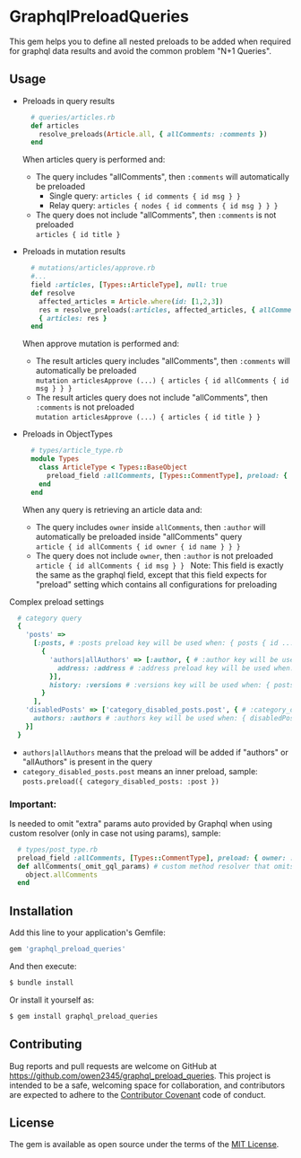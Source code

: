 # GraphqlPreloadQueries
This gem helps you to define all nested preloads to be added when required for graphql data results and avoid the common problem "N+1 Queries". 

## Usage
  * Preloads in query results
    ```ruby
      # queries/articles.rb
      def articles
        resolve_preloads(Article.all, { allComments: :comments })
      end
    ```
    When articles query is performed and:
    * The query includes "allComments", then ```:comments``` will automatically be preloaded    
      - Single query: ```articles { id comments { id msg } } ```      
      - Relay query: ```articles { nodes { id comments { id msg } } } ```  
    * The query does not include "allComments", then ```:comments``` is not preloaded    
      ```articles { id title } ```  
    
  * Preloads in mutation results
    ```ruby
      # mutations/articles/approve.rb
      #...
      field :articles, [Types::ArticleType], null: true  
      def resolve
        affected_articles = Article.where(id: [1,2,3])
        res = resolve_preloads(:articles, affected_articles, { allComments: :comments })
        { articles: res }
      end
    ```
    When approve mutation is performed and:
    * The result articles query includes "allComments", then ```:comments``` will automatically be preloaded    
      ```mutation articlesApprove (...) { articles { id allComments { id msg } } }```
    * The result articles query does not include "allComments", then ```:comments``` is not preloaded   
      ```mutation articlesApprove (...) { articles { id title } }```
    
  * Preloads in ObjectTypes
    ```ruby
      # types/article_type.rb
      module Types
        class ArticleType < Types::BaseObject
          preload_field :allComments, [Types::CommentType], preload: { owner: :author }, null: false
        end
      end
    ```
    When any query is retrieving an article data and:
    * The query includes ```owner``` inside ```allComments```, then ```:author``` will automatically be preloaded inside "allComments" query    
      ```article { id allComments { id owner { id name } } } ```
    * The query does not include ```owner```, then ```:author``` is not preloaded   
      ```article { id allComments { id msg } } ```
    Note: This field is exactly the same as the graphql field, except that this field expects for "preload" setting which contains all configurations for preloading
    
  Complex preload settings    
  ```ruby
    # category query
    {
      'posts' =>
        [:posts, # :posts preload key will be used when: { posts { id ... } }
          {
            'authors|allAuthors' => [:author, { # :author key will be used when: { posts { allAuthors { id ... } } } 
              address: :address # :address preload key will be used when: { posts { allAuthors { address { id ... } } } }
            }],
            history: :versions # :versions key will be used when: { posts { history { ... } } }
          }
        ],
      'disabledPosts' => ['category_disabled_posts.post', { # :category_disabled_posts.post key will be used when: { disabledPosts { ... } }
        authors: :authors # :authors key will be used when: { disabledPosts { authors { ... } } }
      }]
    }
  ```
  * ```authors|allAuthors``` means that the preload will be added if "authors" or "allAuthors" is present in the query
  * ```category_disabled_posts.post``` means an inner preload, sample: ```posts.preload({ category_disabled_posts: :post })```
    
### Important: 
  Is needed to omit "extra" params auto provided by Graphql when using custom resolver (only in case not using params), sample:
  ```ruby
    # types/post_type.rb
    preload_field :allComments, [Types::CommentType], preload: { owner: :author }, null: false
    def allComments(_omit_gql_params) # custom method resolver that omits non used params
      object.allComments
    end
  ```
    

## Installation
Add this line to your application's Gemfile:

```ruby
gem 'graphql_preload_queries'
```

And then execute:
```bash
$ bundle install
```

Or install it yourself as:
```bash
$ gem install graphql_preload_queries
```

## Contributing
Bug reports and pull requests are welcome on GitHub at https://github.com/owen2345/graphql_preload_queries. This project is intended to be a safe, welcoming space for collaboration, and contributors are expected to adhere to the [Contributor Covenant](http://contributor-covenant.org) code of conduct.


## License
The gem is available as open source under the terms of the [MIT License](https://opensource.org/licenses/MIT).
